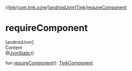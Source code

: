 //[link](../../index.md)/[com.tink.core](../index.md)/[[androidJvm]Tink](index.md)/[requireComponent](require-component.md)



# requireComponent  
[androidJvm]  
Content  
@[JvmStatic](https://kotlinlang.org/api/latest/jvm/stdlib/kotlin.jvm/-jvm-static/index.html)()  
  
fun [requireComponent](require-component.md)(): [TinkComponent](../[android-jvm]-tink-component/index.md)  



